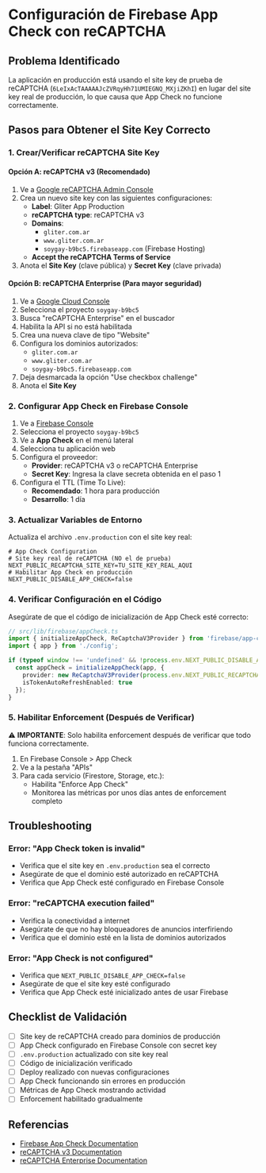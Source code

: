 # Configuración de Firebase App Check con reCAPTCHA

## Problema Identificado

La aplicación en producción está usando el site key de prueba de reCAPTCHA (`6LeIxAcTAAAAAJcZVRqyHh71UMIEGNQ_MXjiZKhI`) en lugar del site key real de producción, lo que causa que App Check no funcione correctamente.

## Pasos para Obtener el Site Key Correcto

### 1. Crear/Verificar reCAPTCHA Site Key

#### Opción A: reCAPTCHA v3 (Recomendado)
1. Ve a [Google reCAPTCHA Admin Console](https://www.google.com/recaptcha/admin/create)
2. Crea un nuevo site key con las siguientes configuraciones:
   - **Label**: Gliter App Production
   - **reCAPTCHA type**: reCAPTCHA v3
   - **Domains**: 
     - `gliter.com.ar`
     - `www.gliter.com.ar`
     - `soygay-b9bc5.firebaseapp.com` (Firebase Hosting)
   - **Accept the reCAPTCHA Terms of Service**
3. Anota el **Site Key** (clave pública) y **Secret Key** (clave privada)

#### Opción B: reCAPTCHA Enterprise (Para mayor seguridad)
1. Ve a [Google Cloud Console](https://console.cloud.google.com/)
2. Selecciona el proyecto `soygay-b9bc5`
3. Busca "reCAPTCHA Enterprise" en el buscador
4. Habilita la API si no está habilitada
5. Crea una nueva clave de tipo "Website"
6. Configura los dominios autorizados:
   - `gliter.com.ar`
   - `www.gliter.com.ar`
   - `soygay-b9bc5.firebaseapp.com`
7. Deja desmarcada la opción "Use checkbox challenge"
8. Anota el **Site Key**

### 2. Configurar App Check en Firebase Console

1. Ve a [Firebase Console](https://console.firebase.google.com/)
2. Selecciona el proyecto `soygay-b9bc5`
3. Ve a **App Check** en el menú lateral
4. Selecciona tu aplicación web
5. Configura el proveedor:
   - **Provider**: reCAPTCHA v3 o reCAPTCHA Enterprise
   - **Secret Key**: Ingresa la clave secreta obtenida en el paso 1
6. Configura el TTL (Time To Live):
   - **Recomendado**: 1 hora para producción
   - **Desarrollo**: 1 día

### 3. Actualizar Variables de Entorno

Actualiza el archivo `.env.production` con el site key real:

```env
# App Check Configuration
# Site key real de reCAPTCHA (NO el de prueba)
NEXT_PUBLIC_RECAPTCHA_SITE_KEY=TU_SITE_KEY_REAL_AQUI
# Habilitar App Check en producción
NEXT_PUBLIC_DISABLE_APP_CHECK=false
```

### 4. Verificar Configuración en el Código

Asegúrate de que el código de inicialización de App Check esté correcto:

```typescript
// src/lib/firebase/appCheck.ts
import { initializeAppCheck, ReCaptchaV3Provider } from 'firebase/app-check';
import { app } from './config';

if (typeof window !== 'undefined' && !process.env.NEXT_PUBLIC_DISABLE_APP_CHECK) {
  const appCheck = initializeAppCheck(app, {
    provider: new ReCaptchaV3Provider(process.env.NEXT_PUBLIC_RECAPTCHA_SITE_KEY!),
    isTokenAutoRefreshEnabled: true
  });
}
```

### 5. Habilitar Enforcement (Después de Verificar)

⚠️ **IMPORTANTE**: Solo habilita enforcement después de verificar que todo funciona correctamente.

1. En Firebase Console > App Check
2. Ve a la pestaña "APIs"
3. Para cada servicio (Firestore, Storage, etc.):
   - Habilita "Enforce App Check"
   - Monitorea las métricas por unos días antes de enforcement completo

## Troubleshooting

### Error: "App Check token is invalid"
- Verifica que el site key en `.env.production` sea el correcto
- Asegúrate de que el dominio esté autorizado en reCAPTCHA
- Verifica que App Check esté configurado en Firebase Console

### Error: "reCAPTCHA execution failed"
- Verifica la conectividad a internet
- Asegúrate de que no hay bloqueadores de anuncios interfiriendo
- Verifica que el dominio esté en la lista de dominios autorizados

### Error: "App Check is not configured"
- Verifica que `NEXT_PUBLIC_DISABLE_APP_CHECK=false`
- Asegúrate de que el site key esté configurado
- Verifica que App Check esté inicializado antes de usar Firebase

## Checklist de Validación

- [ ] Site key de reCAPTCHA creado para dominios de producción
- [ ] App Check configurado en Firebase Console con secret key
- [ ] `.env.production` actualizado con site key real
- [ ] Código de inicialización verificado
- [ ] Deploy realizado con nuevas configuraciones
- [ ] App Check funcionando sin errores en producción
- [ ] Métricas de App Check mostrando actividad
- [ ] Enforcement habilitado gradualmente

## Referencias

- [Firebase App Check Documentation](https://firebase.google.com/docs/app-check)
- [reCAPTCHA v3 Documentation](https://developers.google.com/recaptcha/docs/v3)
- [reCAPTCHA Enterprise Documentation](https://cloud.google.com/recaptcha-enterprise/docs)